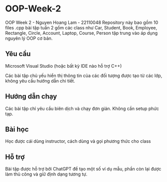 # OOP-Week-2
OOP Week 2 - Nguyen Hoang Lam - 22110048
Repository này bao gồm 10 files .cpp bài tập tuần 2 gồm các class như Car, Student, Book, Employee, Rectangle, Circle, Account, Laptop, Course, Person tập trung vào áp dụng nguyên lý OOP cơ bản.

## Yêu cầu
Microsoft Visual Studio (hoặc bất kỳ IDE nào hỗ trợ C++)

Các bài tập chủ yếu hiển thị thông tin của các đối tượng được tạo từ các lớp, không yêu cầu hướng dẫn chi tiết.

## Hướng dẫn chạy
Các bài tập chỉ yêu cầu biên dịch và chạy đơn giản. Không cần setup phức tạp.

## Bài học
Học được cái dùng instructor, cách dùng và gọi phương thức cho class

## Hỗ trợ
Bài tập được hỗ trợ bởi ChatGPT để tạo một số ví dụ mẫu, phần còn lại được làm thủ công và giữ định dạng tương tự.
